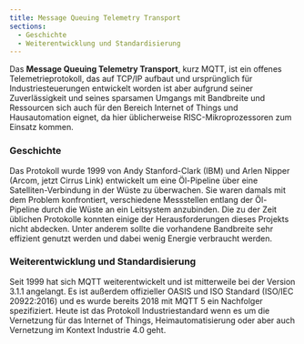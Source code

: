 ```yaml
---
title: Message Queuing Telemetry Transport
sections:
  - Geschichte
  - Weiterentwicklung und Standardisierung
---
```


Das **Message Queuing Telemetry Transport**, kurz MQTT, ist ein offenes Telemetrieprotokoll, das auf TCP/IP aufbaut und ursprünglich für Industriesteuerungen entwickelt worden ist aber aufgrund seiner Zuverlässigkeit und seines sparsamen Umgangs mit Bandbreite und Ressourcen sich auch für den Bereich Internet of Things und Hausautomation eignet, da hier üblicherweise RISC-Mikroprozessoren zum Einsatz kommen.

### Geschichte

Das Protokoll wurde 1999 von Andy Stanford-Clark (IBM) und Arlen Nipper (Arcom, jetzt Cirrus Link) entwickelt um eine Öl-Pipeline über eine Satelliten-Verbindung in der Wüste zu überwachen. Sie waren damals mit dem Problem konfrontiert, verschiedene Messstellen entlang der Öl-Pipeline durch die Wüste an ein Leitsystem anzubinden. Die zu der Zeit üblichen Protokolle konnten einige der Herausforderungen dieses Projekts nicht abdecken. Unter anderem sollte die vorhandene Bandbreite sehr effizient genutzt werden und dabei wenig Energie verbraucht werden.

### Weiterentwicklung und Standardisierung

Seit 1999 hat sich MQTT weiterentwickelt und ist mitterweile bei der Version 3.1.1 angelangt. Es ist außerdem offizieller OASIS und ISO Standard (ISO/IEC 20922:2016) und es wurde bereits 2018 mit MQTT 5 ein Nachfolger spezifiziert. Heute ist das Protokoll Industriestandard wenn es um die Vernetzung für das Internet of Things, Heimautomatisierung oder aber auch Vernetzung im Kontext Industrie 4.0 geht.
